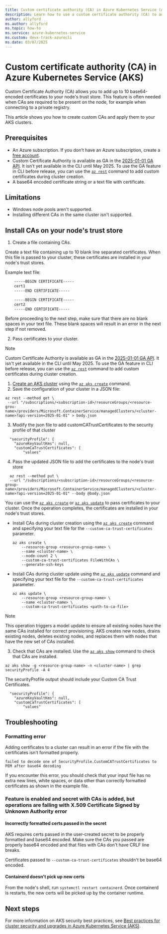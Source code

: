 ```yaml
---
title: Custom certificate authority (CA) in Azure Kubernetes Service (AKS)
description: Learn how to use a custom certificate authority (CA) to add certificates to your nodes in an Azure Kubernetes Service (AKS) cluster.
author: allyford
ms.author: allyford
ms.topic: how-to
ms.service: azure-kubernetes-service
ms.custom: devx-track-azurecli
ms.date: 03/07/2025
---
```


# Custom certificate authority (CA) in Azure Kubernetes Service (AKS)

Custom Certificate Authority (CA) allows you to add up to 10 base64-encoded certificates to your node's trust store. This feature is often needed when CAs are required to be present on the node, for example when connecting to a private registry.  

This article shows you how to create custom CAs and apply them to your AKS clusters. 

## Prerequisites

* An Azure subscription. If you don't have an Azure subscription, create a [free account](https://azure.microsoft.com/free).
* Custom Certificate Authority is available as GA in the [2025-01-01 GA API][custom-ca-rest]. It isn't yet available in the CLI until May 2025. To use the GA feature in CLI before release, you can use the [`az rest`][az-rest] command to add custom certificates during cluster creation.
* A base64 encoded certificate string or a text file with certificate.

## Limitations

* Windows node pools aren't supported.
* Installing different CAs in the same cluster isn't supported.

## Install CAs on your node's trust store

1. Create a file containing CAs.

Create a text file containing up to 10 blank line separated certificates. When this file is passed to your cluster, these certificates are installed in your node's trust stores.

Example text file:

```txt
    -----BEGIN CERTIFICATE-----
    cert1
    -----END CERTIFICATE-----

    -----BEGIN CERTIFICATE-----
    cert2
    -----END CERTIFICATE-----
 ```

Before proceeding to the next step, make sure that there are no blank spaces in your text file. These blank spaces will result in an error in the next step if not removed.

2. Pass certificates to your cluster.

 > [!NOTE]
 > Custom Certificate Authority is available as GA in the [2025-01-01 GA API][custom-ca-rest]. It isn't yet available in the CLI until May 2025. To use the GA feature in CLI before release, you can use the [`az rest`][az-rest] command to add custom certificates during cluster creation.

 1. [Create an AKS cluster][quick-kubernetes-deply-cli] using the [`az aks create`][az-aks-create] command.
 2. Save the configuration of your cluster in a JSON file:
 ```azurecli-interactive
 az rest --method get \
  --url "/subscriptions/<subscription-id>/resourceGroups/<resource-grou-name>/providers/Microsoft.ContainerService/managedClusters/<cluster-name>?api-version=2025-01-01" > body.json
```
  3. Modify the json file to add customCATrustCertificates to the security profile of that cluster
```
  "securityProfile": {
    "azureKeyVaultKms": null,
    "customCaTrustCertificates": [
        "values"
```
  4. Pass the updated JSON file to add the certificates to the node's trust store
```azurecli-interactive
  az rest --method put \
  --url "/subscriptions/<subscription-id>/resourceGroups/<resource-group-name>/providers/Microsoft.ContainerService/managedClusters/<cluster-name>?api-version=2025-01-01" --body @body.json
```

You can use the [`az aks create`][az-aks-create] or [`az aks update`][az-aks-update] to pass certificates to your cluster. Once the operation completes, the certificates are installed in your node's trust stores.

* Install CAs during cluster creation using the [`az aks create`][az-aks-create] command and specifying your text file for the `--custom-ca-trust-certificates` parameter.

    ```azurecli-interactive
    az aks create \
        --resource-group <resource-group-name> \
        --name <cluster-name> \
        --node-count 2 \
        --custom-ca-trust-certificates FileWithCAs \
        --generate-ssh-keys
    ```

* Install CAs during cluster update using the [`az aks update`][az-aks-update] command and specifying your text file for the `--custom-ca-trust-certificates` parameter.

    ```azurecli-interactive
    az aks update \
        --resource-group <resource-group-name> \
        --name <cluster-name> \
        --custom-ca-trust-certificates <path-to-ca-file>
    ```
 > [!NOTE]
 > This operation triggers a model update to ensure all existing nodes have the same CAs installed for correct provisioning. AKS creates new nodes, drains existing nodes, deletes existing nodes, and replaces them with nodes that have the new set of CAs installed.

3. Check that CAs are installed.
 Use the [`az aks show`][az-aks-show] command to check that CAs are installed. 

```azurecli-interactive
az aks show -g <resource-group-name> -n <cluster-name> | grep securityProfile -A 4
```
The securityProfile output should include your Custom CA Trust Certificates.


```output
  "securityProfile": {
    "azureKeyVaultKms": null,
    "customCaTrustCertificates": [
        "values"
```

## Troubleshooting

### Formatting error

Adding certificates to a cluster can result in an error if the file with the certificates isn't formatted properly.

```
failed to decode one of SecurityProfile.CustomCATrustCertificates to PEM after base64 decoding
```
If you encounter this error, you should check that your input file has no extra new lines, white spaces, or data other than correctly formatted certificates as shown in the example file.

### Feature is enabled and secret with CAs is added, but operations are failing with X.509 Certificate Signed by Unknown Authority error

#### Incorrectly formatted certs passed in the secret
AKS requires certs passed in the user-created secret to be properly formatted and base64 encoded. Make sure the CAs you passed are properly base64 encoded and that files with CAs don't have CRLF line breaks.

Certificates passed to ```--custom-ca-trust-certificates``` shouldn't be base64 encoded.

#### Containerd doesn't pick up new certs
From the node's shell, run ```systemctl restart containerd```. Once containerd is restarts, the new certs will be picked up by the container runtime.

## Next steps

For more information on AKS security best practices, see [Best practices for cluster security and upgrades in Azure Kubernetes Service (AKS)][aks-best-practices-security-upgrades].

<!-- LINKS INTERNAL -->
[aks-best-practices-security-upgrades]: ./operator-best-practices-cluster-security.md
[quick-kubernetes-deply-cli]: ./learn/quick-kubernetes-deploy-cli.md
[azure-cli-install]: /cli/azure/install-azure-cli
[custom-ca-rest]: /rest/api/aks/managed-clusters/create-or-update?view=rest-aks-2025-01-01&tabs=HTTP#create-managed-cluster-with-custom-ca-trust-certificates:~:text=%2215m%22%0A%20%20%20%20%7D%0A%20%20%7D%0A%7D-,Create%20Managed%20Cluster%20with%20Custom%20CA%20Trust%20Certificates,-Sample%20request&preserve-view=true
[az-aks-create]: /cli/azure/aks#az-aks-create
[az-aks-update]: /cli/azure/aks#az-aks-update
[az-aks-nodepool-add]: /cli/azure/aks#az-aks-nodepool-add
[az-aks-nodepool-update]: /cli/azure/aks#az-aks-update
[az-extension-add]: /cli/azure/extension#az-extension-add
[az-extension-update]: /cli/azure/extension#az-extension-update
[az-feature-show]: /cli/azure/feature#az-feature-show
[az-aks-show]: /cli/azure/aks#az-aks-show
[az-rest]: /cli/azure/reference-index?view=azure-cli-latest#az-rest&preserve-view=true
[install-azure-cli]:  /cli/azure/install-azure-cli
[az-feature-register]: /cli/azure/feature#az-feature-register
[az-provider-register]: /cli/azure/provider#az-provider-register
[kubernetes-secrets]: https://kubernetes.io/docs/concepts/configuration/secret/
